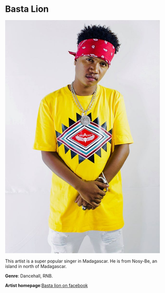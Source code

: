 # Basta Lion

![basta](basta-lion.jpg)

This artist is a super popular singer in Madagascar. He is from Nosy-Be, an island in north of Madagascar.

**Genre**: Dancehall, RNB.

**Artist homepage**:[Basta lion on facebook](https://web.facebook.com/loicmaurizio/)
